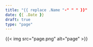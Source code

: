 ```yaml
---
title: "{{ replace .Name "-" " " }}"
date: {{ .Date }}
draft: true
type: "page"
---
```


{{< img src="page.png" alt="page" >}}

